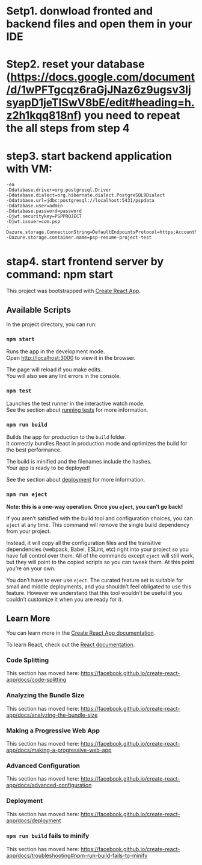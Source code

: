 # Setp1. donwload fronted and backend files and open them in your IDE
# Step2. reset your database (https://docs.google.com/document/d/1wPFTgcqz6raGjJNaz6z9ugsv3ljsyapD1jeTISwV8bE/edit#heading=h.z2h1kqq818nf) you need to repeat the all steps from step 4
# step3. start backend application with VM:
    -ea
    -Ddatabase.driver=org.postgresql.Driver
    -Ddatabase.dialect=org.hibernate.dialect.PostgreSQL9Dialect
    -Ddatabase.url=jdbc:postgresql://localhost:5431/pspdata
    -Ddatabase.user=admin
    -Ddatabase.password=password
    -Djwt.securitykey=PSPPROJECT
    -Djwt.issuer=com.psp
    -Dazure.storage.ConnectionString=DefaultEndpointsProtocol=https;AccountName=psharingaccount;AccountKey=iA/3BKd+RJ3XWXKOVrnWOurWYV1Yl4+0+WXuR5PCWiRbU5AQ2zyLdQrTnH2jOxtvkf+Y+UsnOioh1MjiQfLp5Q==;EndpointSuffix=core.windows.net
    -Dazure.storage.container.name=psp-resume-project-test
# stap4. start frontend server by command: npm start

This project was bootstrapped with [Create React App](https://github.com/facebook/create-react-app).

## Available Scripts

In the project directory, you can run:

### `npm start`

Runs the app in the development mode.<br />
Open [http://localhost:3000](http://localhost:3000) to view it in the browser.

The page will reload if you make edits.<br />
You will also see any lint errors in the console.

### `npm test`

Launches the test runner in the interactive watch mode.<br />
See the section about [running tests](https://facebook.github.io/create-react-app/docs/running-tests) for more information.

### `npm run build`

Builds the app for production to the `build` folder.<br />
It correctly bundles React in production mode and optimizes the build for the best performance.

The build is minified and the filenames include the hashes.<br />
Your app is ready to be deployed!

See the section about [deployment](https://facebook.github.io/create-react-app/docs/deployment) for more information.

### `npm run eject`

**Note: this is a one-way operation. Once you `eject`, you can’t go back!**

If you aren’t satisfied with the build tool and configuration choices, you can `eject` at any time. This command will remove the single build dependency from your project.

Instead, it will copy all the configuration files and the transitive dependencies (webpack, Babel, ESLint, etc) right into your project so you have full control over them. All of the commands except `eject` will still work, but they will point to the copied scripts so you can tweak them. At this point you’re on your own.

You don’t have to ever use `eject`. The curated feature set is suitable for small and middle deployments, and you shouldn’t feel obligated to use this feature. However we understand that this tool wouldn’t be useful if you couldn’t customize it when you are ready for it.

## Learn More

You can learn more in the [Create React App documentation](https://facebook.github.io/create-react-app/docs/getting-started).

To learn React, check out the [React documentation](https://reactjs.org/).

### Code Splitting

This section has moved here: https://facebook.github.io/create-react-app/docs/code-splitting

### Analyzing the Bundle Size

This section has moved here: https://facebook.github.io/create-react-app/docs/analyzing-the-bundle-size

### Making a Progressive Web App

This section has moved here: https://facebook.github.io/create-react-app/docs/making-a-progressive-web-app

### Advanced Configuration

This section has moved here: https://facebook.github.io/create-react-app/docs/advanced-configuration

### Deployment

This section has moved here: https://facebook.github.io/create-react-app/docs/deployment

### `npm run build` fails to minify

This section has moved here: https://facebook.github.io/create-react-app/docs/troubleshooting#npm-run-build-fails-to-minify
